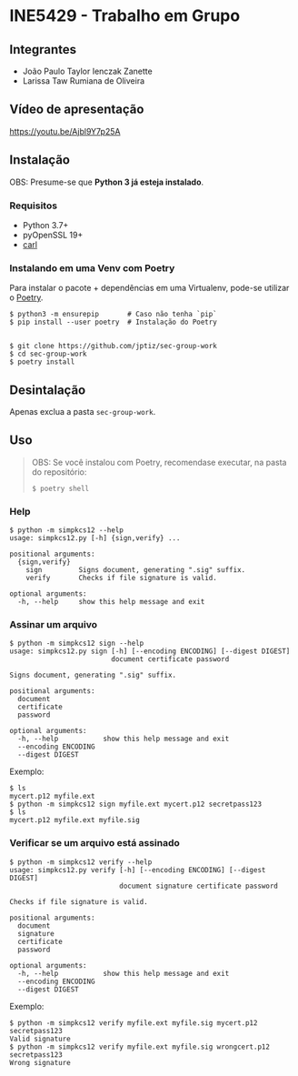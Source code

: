 INE5429 - Trabalho em Grupo
===========================

Integrantes
-----------

- João Paulo Taylor Ienczak Zanette
- Larissa Taw Rumiana de Oliveira

Vídeo de apresentação
---------------------

<https://youtu.be/Ajbl9Y7p25A>

Instalação
----------

OBS: Presume-se que **Python 3 já esteja instalado**.

### Requisitos

- Python 3.7+
- pyOpenSSL 19+
- [carl](https://gitlab.com/tarcisioe/carl)

### Instalando em uma Venv com Poetry

Para instalar o pacote + dependências em uma Virtualenv, pode-se utilizar o
[Poetry](https://github.com/sdispater/poetry).

```console
$ python3 -m ensurepip       # Caso não tenha `pip`
$ pip install --user poetry  # Instalação do Poetry


$ git clone https://github.com/jptiz/sec-group-work
$ cd sec-group-work
$ poetry install
```

Desintalação
------------

Apenas exclua a pasta `sec-group-work`.

Uso
---

> OBS: Se você instalou com Poetry, recomendase executar, na pasta do
> repositório:
>
> ```console
> $ poetry shell
> ```

### Help

```console
$ python -m simpkcs12 --help
usage: simpkcs12.py [-h] {sign,verify} ...

positional arguments:
  {sign,verify}
    sign         Signs document, generating ".sig" suffix.
    verify       Checks if file signature is valid.

optional arguments:
  -h, --help     show this help message and exit
```


### Assinar um arquivo

```console
$ python -m simpkcs12 sign --help
usage: simpkcs12.py sign [-h] [--encoding ENCODING] [--digest DIGEST]
                         document certificate password

Signs document, generating ".sig" suffix.

positional arguments:
  document
  certificate
  password

optional arguments:
  -h, --help           show this help message and exit
  --encoding ENCODING
  --digest DIGEST
```

Exemplo:

```console
$ ls
mycert.p12 myfile.ext
$ python -m simpkcs12 sign myfile.ext mycert.p12 secretpass123
$ ls
mycert.p12 myfile.ext myfile.sig
```

### Verificar se um arquivo está assinado

```console
$ python -m simpkcs12 verify --help
usage: simpkcs12.py verify [-h] [--encoding ENCODING] [--digest DIGEST]
                           document signature certificate password

Checks if file signature is valid.

positional arguments:
  document
  signature
  certificate
  password

optional arguments:
  -h, --help           show this help message and exit
  --encoding ENCODING
  --digest DIGEST
```

Exemplo:

```console
$ python -m simpkcs12 verify myfile.ext myfile.sig mycert.p12 secretpass123
Valid signature
$ python -m simpkcs12 verify myfile.ext myfile.sig wrongcert.p12 secretpass123
Wrong signature
```
